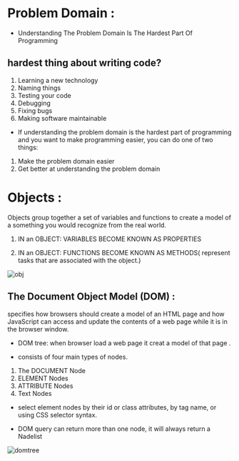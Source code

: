 # Problem Domain :

* Understanding The Problem Domain Is The Hardest Part Of Programming

## hardest thing about writing code?
1. Learning a new technology
1. Naming things
1. Testing your code
1. Debugging
1. Fixing bugs
1. Making software maintainable

* If understanding the problem domain is the hardest part of programming and you want to make programming easier, you can do one of two things:

1. Make the problem domain easier
1. Get better at understanding the problem domain

# Objects :

Objects group together a set of variables and functions to create a model
of a something you would recognize from the real world. 

1. IN an OBJECT: VARIABLES BECOME KNOWN AS PROPERTIES 

1. IN an OBJECT: FUNCTIONS BECOME KNOWN AS METHODS( represent tasks that are associated with the object.)

![obj](https://cdn.educba.com/academy/wp-content/uploads/2019/10/JavaScript-Objects-2.png)


## The Document Object Model (DOM) :

 specifies how browsers should create a model of an HTML page and how JavaScript can access and update the contents of a web page while it is in the browser window.    

 * DOM tree: when browser load a web page it creat a model of that page .


 * consists of four main types of nodes. 

1. The DOCUMENT Node
1. ELEMENT Nodes
1. ATTRIBUTE Nodes 
1. Text Nodes 


* select element nodes by their id or class attributes, by tag name, or using CSS selector syntax.

*  DOM query can return more than one node, it will always return a Nadelist

![domtree](https://info343.github.io/img/html/dom-tree.jpg)




